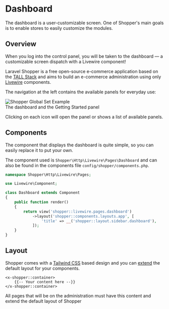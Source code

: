 # Dashboard

The dashboard is a user-customizable screen. One of Shopper's main goals is to enable stores to easily customize the modules.

## Overview

When you log into the control panel, you will be taken to the dashboard — a customizable screen dispatch with a Livewire component!

Laravel Shopper is a free open-source e-commerce application based on the [TALL Stack](https://tallstack.dev) and aims to build an e-commerce administration using only [Livewire](https://laravel-livewire.com) components.

The navigation at the left contains the available panels for everyday use:

<div class="screenshot">
    <img src="/img/dashboard.png" alt="Shopper Global Set Example">
    <div class="caption">The dashboard and the Getting Started panel</div>
</div>

Clicking on each icon will open the panel or shows a list of available panels.

## Components

The component that displays the dashboard is quite simple, so you can easily replace it to put your own.

The component used is `Shopper\Http\Livewire\Pages\Dashboard` and can also be found in the components file `config/shopper/components.php`.

```php
namespace Shopper\Http\Livewire\Pages;

use Livewire\Component;

class Dashboard extends Component
{
    public function render()
    {
        return view('shopper::livewire.pages.dashboard')
            ->layout('shopper::components.layouts.app', [
                'title' => __('shopper::layout.sidebar.dashboard'),
            ]);
    }
}
```

## Layout

Shopper comes with a [Tailwind CSS](https://tailwindcss.com) based design and you can [extend](/extending/control-panel) the default layout for your components.

``` blade
<x-shopper::container>
    {{-- Your content here --}}
</x-shopper::container>
```

All pages that will be on the administration must have this content and extend the default layout of Shopper